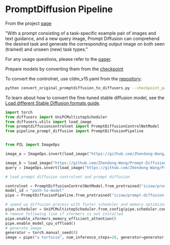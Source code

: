 # PromptDiffusion Pipeline

From the project [page](https://zhendong-wang.github.io/prompt-diffusion.github.io/)

"With a prompt consisting of a task-specific example pair of images and text guidance, and a new query image, Prompt Diffusion can comprehend the desired task and generate the corresponding output image on both seen (trained) and unseen (new) task types."

For any usage questions, please refer to the [paper](https://arxiv.org/abs/2305.01115).

Prepare models by converting them from the [checkpoint](https://huggingface.co/zhendongw/prompt-diffusion)

To convert the controlnet, use cldm_v15.yaml from the [repository](https://github.com/Zhendong-Wang/Prompt-Diffusion/tree/main/models/):

```bash
python convert_original_promptdiffusion_to_diffusers.py --checkpoint_path path-to-network-step04999.ckpt --original_config_file path-to-cldm_v15.yaml --dump_path path-to-output-directory
```

To learn about how to convert the fine-tuned stable diffusion model, see the [Load different Stable Diffusion formats guide](https://huggingface.co/docs/diffusers/main/en/using-diffusers/other-formats).


```py
import torch
from diffusers import UniPCMultistepScheduler
from diffusers.utils import load_image
from promptdiffusioncontrolnet import PromptDiffusionControlNetModel
from pipeline_prompt_diffusion import PromptDiffusionPipeline


from PIL import ImageOps

image_a = ImageOps.invert(load_image("https://github.com/Zhendong-Wang/Prompt-Diffusion/blob/main/images_to_try/house_line.png?raw=true"))

image_b = load_image("https://github.com/Zhendong-Wang/Prompt-Diffusion/blob/main/images_to_try/house.png?raw=true")
query = ImageOps.invert(load_image("https://github.com/Zhendong-Wang/Prompt-Diffusion/blob/main/images_to_try/new_01.png?raw=true"))

# load prompt diffusion controlnet and prompt diffusion

controlnet = PromptDiffusionControlNetModel.from_pretrained("iczaw/prompt-diffusion-diffusers", subfolder="controlnet", torch_dtype=torch.float16)
model_id = "path-to-model"
pipe = PromptDiffusionPipeline.from_pretrained("iczaw/prompt-diffusion-diffusers", subfolder="base", controlnet=controlnet, torch_dtype=torch.float16, variant="fp16")

# speed up diffusion process with faster scheduler and memory optimization
pipe.scheduler = UniPCMultistepScheduler.from_config(pipe.scheduler.config)
# remove following line if xformers is not installed
pipe.enable_xformers_memory_efficient_attention()
pipe.enable_model_cpu_offload()
# generate image
generator = torch.manual_seed(0)
image = pipe("a tortoise", num_inference_steps=20, generator=generator, image_pair=[image_a,image_b], image=query).images[0]

```
